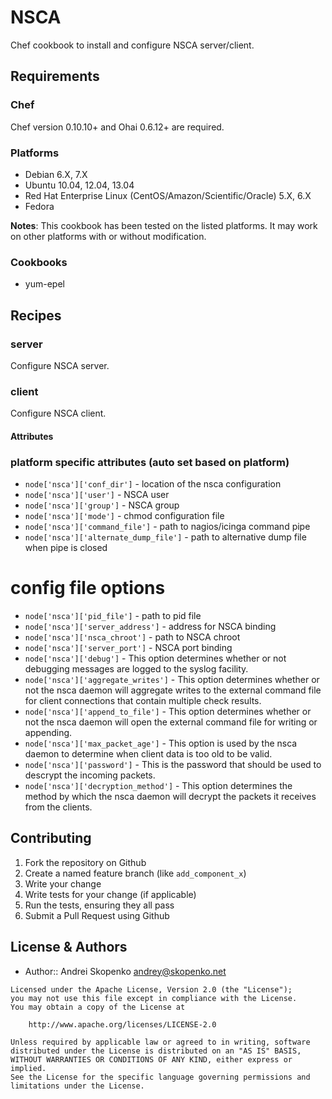 # NSCA
Chef cookbook to install and configure NSCA server/client.

## Requirements
### Chef
Chef version 0.10.10+ and Ohai 0.6.12+ are required.

### Platforms
* Debian 6.X, 7.X
* Ubuntu 10.04, 12.04, 13.04
* Red Hat Enterprise Linux (CentOS/Amazon/Scientific/Oracle) 5.X, 6.X
* Fedora

**Notes**: This cookbook has been tested on the listed platforms. It may work on other platforms with or without modification.

### Cookbooks
* yum-epel

## Recipes

### server
Configure NSCA server.

### client
Configure NSCA client.

#### Attributes
### platform specific attributes (auto set based on platform)
* `node['nsca']['conf_dir']` - location of the nsca configuration
* `node['nsca']['user']` - NSCA user
* `node['nsca']['group']` - NSCA group
* `node['nsca']['mode']` - chmod configuration file
* `node['nsca']['command_file']` - path to nagios/icinga command pipe
* `node['nsca']['alternate_dump_file']` - path to alternative dump file when pipe is closed

# config file options
* `node['nsca']['pid_file']` - path to pid file
* `node['nsca']['server_address']` - address for NSCA binding
* `node['nsca']['nsca_chroot']` - path to NSCA chroot
* `node['nsca']['server_port']` - NSCA port binding
* `node['nsca']['debug']` - This option determines whether or not debugging messages are logged to the syslog facility.
* `node['nsca']['aggregate_writes']` - This option determines whether or not the nsca daemon will aggregate writes to the external command file for client connections that contain multiple check results.
* `node['nsca']['append_to_file']` - This option determines whether or not the nsca daemon will open the external command file for writing or appending.
* `node['nsca']['max_packet_age']` - This option is used by the nsca daemon to determine when client data is too old to be valid.
* `node['nsca']['password']` - This is the password that should be used to descrypt the incoming packets.
* `node['nsca']['decryption_method']` - This option determines the method by which the nsca daemon will decrypt the packets it receives from the clients.


## Contributing
1. Fork the repository on Github
2. Create a named feature branch (like `add_component_x`)
3. Write your change
4. Write tests for your change (if applicable)
5. Run the tests, ensuring they all pass
6. Submit a Pull Request using Github

## License & Authors
- Author:: Andrei Skopenko <andrey@skopenko.net>

```text
Licensed under the Apache License, Version 2.0 (the "License");
you may not use this file except in compliance with the License.
You may obtain a copy of the License at

    http://www.apache.org/licenses/LICENSE-2.0

Unless required by applicable law or agreed to in writing, software
distributed under the License is distributed on an "AS IS" BASIS,
WITHOUT WARRANTIES OR CONDITIONS OF ANY KIND, either express or implied.
See the License for the specific language governing permissions and
limitations under the License.
```
